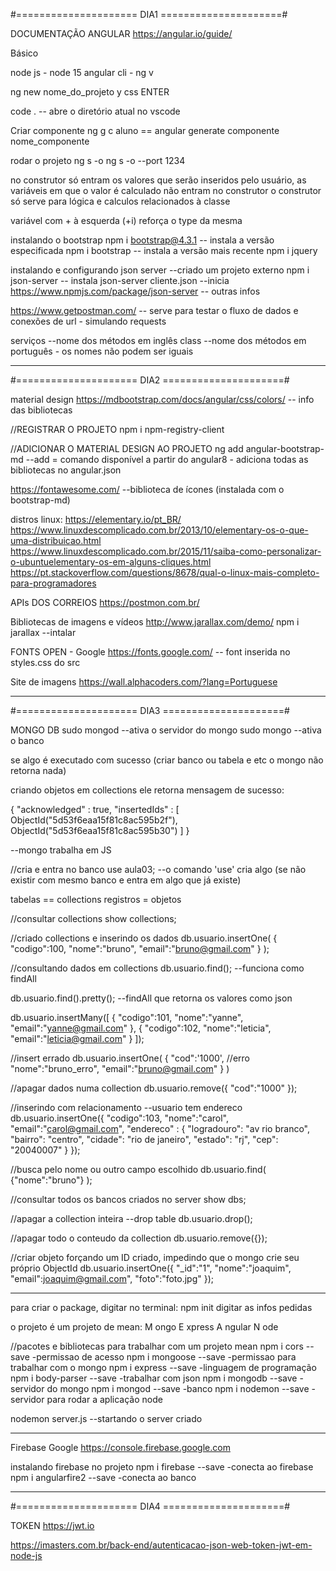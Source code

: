 #===================== DIA1 =====================#

DOCUMENTAÇÃO ANGULAR
https://angular.io/guide/

Básico

node js - node 15
angular cli - ng v

ng new nome_do_projeto
y
css ENTER

code . -- abre o diretório atual no vscode

Criar componente
ng g c aluno == angular generate componente nome_componente

rodar o projeto
ng s -o
ng s -o --port 1234

no construtor só entram os valores que serão inseridos pelo usuário, as variáveis em que o valor é calculado não entram no construtor
o construtor só serve para lógica e calculos relacionados à classe

variável com + à esquerda (+i) reforça o type da mesma

instalando o bootstrap
npm i bootstrap@4.3.1 -- instala a versão especificada 
npm i bootstrap -- instala a versão mais recente
npm i jquery

instalando e configurando json server --criado um projeto externo
npm i json-server -- instala
json-server cliente.json --inicia
https://www.npmjs.com/package/json-server -- outras infos

https://www.getpostman.com/ -- serve para testar o fluxo de dados e conexões de url - simulando requests

serviços --nome dos métodos em inglês
class --nome dos métodos em português - os nomes não podem ser iguais

**************************************************
#===================== DIA2 =====================#

material design
https://mdbootstrap.com/docs/angular/css/colors/ -- info das bibliotecas

//REGISTRAR O PROJETO
npm i npm-registry-client

//ADICIONAR O MATERIAL DESIGN AO PROJETO
ng add angular-bootstrap-md --add = comando disponível a partir do angular8 - adiciona todas as bibliotecas no angular.json

https://fontawesome.com/ --biblioteca de ícones (instalada com o bootstrap-md)


distros linux:
https://elementary.io/pt_BR/
https://www.linuxdescomplicado.com.br/2013/10/elementary-os-o-que-uma-distribuicao.html
https://www.linuxdescomplicado.com.br/2015/11/saiba-como-personalizar-o-ubuntuelementary-os-em-alguns-cliques.html
https://pt.stackoverflow.com/questions/8678/qual-o-linux-mais-completo-para-programadores

APIs DOS CORREIOS
https://postmon.com.br/

Bibliotecas de imagens e vídeos
http://www.jarallax.com/demo/
npm i jarallax --intalar

FONTS OPEN - Google
https://fonts.google.com/ -- font inserida no styles.css do src

Site de imagens
https://wall.alphacoders.com/?lang=Portuguese


**************************************************
#===================== DIA3 =====================#


MONGO DB
sudo mongod --ativa o servidor do mongo
sudo mongo --ativa o banco

se algo é executado com sucesso (criar banco ou tabela e etc o mongo não retorna nada)

criando objetos em collections ele retorna mensagem de sucesso:

{
	"acknowledged" : true,
	"insertedIds" : [
		ObjectId("5d53f6eaa15f81c8ac595b2f"),
		ObjectId("5d53f6eaa15f81c8ac595b30")
	]
}


--mongo trabalha em JS

//cria e entra no banco
use aula03; --o comando 'use' cria algo (se não existir com mesmo banco e entra em algo que já existe)

tabelas == collections
registros = objetos

//consultar collections
show collections;

//criado collections e inserindo os dados
db.usuario.insertOne(
    {
        "codigo":100,
        "nome":"bruno",
        "email":"bruno@gmail.com"
    }
);

//consultando dados em collections
db.usuario.find(); --funciona como findAll

db.usuario.find().pretty(); --findAll que retorna os valores como json

db.usuario.insertMany([
    {
        "codigo":101,
        "nome":"yanne",
        "email":"yanne@gmail.com"
    },
    {
        "codigo":102,
        "nome":"leticia",
        "email":"leticia@gmail.com"
    }
]);

//insert errado
db.usuario.insertOne(
    {
        "cod":'1000', //erro
        "nome":"bruno_erro",
        "email":"bruno@gmail.com"
    }
)

//apagar dados numa collection
db.usuario.remove({
    "cod":"1000"
});

//inserindo com relacionamento --usuario tem endereco
db.usuario.insertOne({
    "codigo":103,
    "nome":"carol",
    "email":"carol@gmail.com",
    "endereco" : {
        "logradouro": "av rio branco",
        "bairro": "centro",
        "cidade": "rio de janeiro",
        "estado": "rj",
        "cep": "20040007"
    }
});

//busca pelo nome ou outro campo escolhido
db.usuario.find(
    {"nome":"bruno"}
);

//consultar todos os bancos criados no server
show dbs;

//apagar a collection inteira --drop table
db.usuario.drop();

//apagar todo o conteudo da collection
db.usuario.remove({});

//criar objeto forçando um ID criado, impedindo que o mongo crie seu próprio ObjectId
db.usuario.insertOne({
    "_id":"1",
    "nome":"joaquim",
    "email":joaquim@gmail.com",
    "foto":"foto.jpg"
});

**************************************************
para criar o package, digitar no terminal:
npm init
digitar as infos pedidas

o projeto é um projeto de mean:
M ongo
E xpress
A ngular
N ode


//pacotes e bibliotecas para trabalhar com um projeto mean
npm i cors --save           -permissao de acesso
npm i mongoose --save       -permissao para trabalhar com o mongo
npm i express --save        -linguagem de programação
npm i body-parser --save    -trabalhar com json
npm i mongodb --save        -servidor do mongo
npm i mongod --save         -banco
npm i nodemon --save        - servidor para rodar a aplicação node

nodemon server.js --startando o server criado

******************
Firebase Google 
https://console.firebase.google.com

<!-- The core Firebase JS SDK is always required and must be listed first -->
<script src="https://www.gstatic.com/firebasejs/6.3.5/firebase-app.js"></script>

<!-- TODO: Add SDKs for Firebase products that you want to use
     https://firebase.google.com/docs/web/setup#config-web-app -->

<script>
  // Your web app's Firebase configuration
  var firebaseConfig = {
    apiKey: "AIzaSyDADfOS94tI24ACjPQU7xlbAhfu9hXN8Dg",
    authDomain: "projetobmjda.firebaseapp.com",
    databaseURL: "https://projetobmjda.firebaseio.com",
    projectId: "projetobmjda",
    storageBucket: "",
    messagingSenderId: "679238946514",
    appId: "1:679238946514:web:44184a6d489ccfa4"
  };
  // Initialize Firebase
  firebase.initializeApp(firebaseConfig);
</script>

instalando firebase no projeto
npm i firebase --save		-conecta ao firebase
npm i angularfire2 --save	-conecta ao banco


**************************************************
#===================== DIA4 =====================#

TOKEN
https://jwt.io

https://imasters.com.br/back-end/autenticacao-json-web-token-jwt-em-node-js



